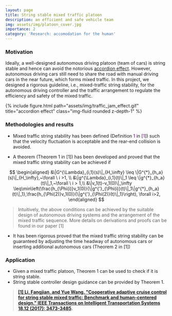 ```yaml
---
layout: page
title: String stable mixed traffic platoon
description: an efficient and safe vehicle team
img: assets/img/platoon_cover.jpg
importance: 2
category: 'Research: accomodation for the human'
---
```

### Motivation

Ideally, a well-designed autonomous driving platoon (team of cars) is string stable and hence can avoid the notorious [accordion effect](https://en.wikipedia.org/wiki/Accordion_effect). However, autonomous driving cars still need to share the road with manual driving cars in the near future, which forms mixed traffic. In this project, we designed a rigorous guideline, i.e., mixed-traffic string stability, for the autonomous driving controller and the traffic arrangement to regulate the efficiency and safety of the mixed traffic.

<div class="row justify-content-sm-center">
{% include figure.html path="assets/img/traffic_jam_effect.gif" title="accordion effect" class="img-fluid rounded z-depth-1" %}
</div>

### Methodologies and results

* Mixed traffic string stability has been defined (Definition <span style="color:purple">1</span> in [<span style="color:purple">1</span>]) such that the velocity fluctuation is acceptable and the rear-end collision is avoided. 

* A theorem (Theorem 1 in [1]) has been developed and proved that the mixed traffic string stability can be achieved if 

$$
\begin{aligned}
&\|G^{\Lambda}_{i,1}(s)\|_{H_\infty} \leq \|G^{*}_{h_a}(s)\|_{H_\infty},~\forall \ i >1,  \\
&\|g^{\Lambda}_{i,1}(t)\|_1 \leq \|g^{*}_{h_a}(t)\|_1,~\forall \ i > 1,\\
&\|v_1(t)-v_1(0)\|_\infty
\leq\min\left(\frac{h_{\Phi(i)}v_1(0)}{\|g^{'}_{\Phi(i)}(t)\|_1\|g^{*}_{h_a}(t)\|_1},\frac{h_{\Phi(2)}v_1(0)}{\|g^{'}_{\Phi(2)}(t)\|_1}\right), \forall i>2,
\end{aligned}
$$

>Intuitively, the above conditions can be achieved by the suitable design of autonomous driving systems and the arrangement of the mixed traffic sequence. More details on derivations and proofs can be found in our paper [1] 

* It has been rigorous proved that the mixed traffic string stability can be guaranteed by adjusting the time headway of autonomous cars or inserting additional autonomous cars (Theorem 2 in [1])

### Application

* Given a mixed traffic platoon, Theorem 1 can be used to check if it is string stable.
* String stable controller design guidance can be provided by Theorem 1.

>**[[1] Li, Fangjian, and Yue Wang. "Cooperative adaptive cruise control for string stable mixed traffic: Benchmark and human-centered design." IEEE Transactions on Intelligent Transportation Systems 18.12 (2017): 3473-3485](https://ieeexplore.ieee.org/abstract/document/8094925).**
